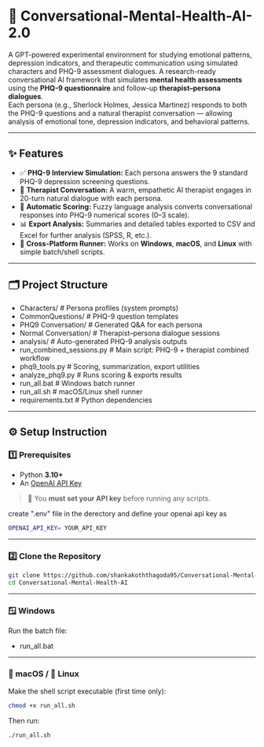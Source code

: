 


# 🧠 Conversational-Mental-Health-AI-2.0

A GPT-powered experimental environment for studying emotional patterns, depression indicators, and therapeutic communication using simulated characters and PHQ-9 assessment dialogues.
A research-ready conversational AI framework that simulates **mental health assessments** using the **PHQ-9 questionnaire** and follow-up **therapist–persona dialogues**.  
Each persona (e.g., Sherlock Holmes, Jessica Martinez) responds to both the PHQ-9 questions and a natural therapist conversation — allowing analysis of emotional tone, depression indicators, and behavioral patterns.

---

## ✨ Features

- ✅ **PHQ-9 Interview Simulation:** Each persona answers the 9 standard PHQ-9 depression screening questions.
- 🧩 **Therapist Conversation:** A warm, empathetic AI therapist engages in 20-turn natural dialogue with each persona.
- 🧮 **Automatic Scoring:** Fuzzy language analysis converts conversational responses into PHQ-9 numerical scores (0–3 scale).
- 📊 **Export Analysis:** Summaries and detailed tables exported to CSV and Excel for further analysis (SPSS, R, etc.).
- 🧰 **Cross-Platform Runner:** Works on **Windows**, **macOS**, and **Linux** with simple batch/shell scripts.

---

## 🗂️ Project Structure
- Characters/ # Persona profiles (system prompts)
- CommonQuestions/ # PHQ-9 question templates
- PHQ9 Conversation/ # Generated Q&A for each persona
- Normal Conversation/ # Therapist–persona dialogue sessions
- analysis/ # Auto-generated PHQ-9 analysis outputs
- run_combined_sessions.py # Main script: PHQ-9 + therapist combined workflow
- phq9_tools.py # Scoring, summarization, export utilities
- analyze_phq9.py # Runs scoring & exports results
- run_all.bat # Windows batch runner
- run_all.sh # macOS/Linux shell runner
- requirements.txt # Python dependencies

---
## ⚙️ Setup Instruction

### 1️⃣ Prerequisites

- Python **3.10+**
- An [OpenAI API Key](https://platform.openai.com/account/api-keys)

> 🧠 You **must set your API key** before running any scripts.

create ".env" file in the derectory and define your openai api key as 
```bash
OPENAI_API_KEY= YOUR_API_KEY
```
---

### 2️⃣ Clone the Repository

```bash
git clone https://github.com/shankakoththagoda95/Conversational-Mental-Health-AI.git
cd Conversational-Mental-Health-AI
```
---
### 🪟 Windows

Run the batch file:

- run_all.bat

---
### 🍏 macOS / 🐧 Linux

Make the shell script executable (first time only):
```bash
chmod +x run_all.sh
```
Then run:
```bash
./run_all.sh
```